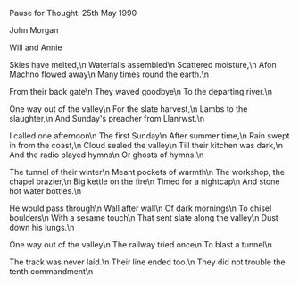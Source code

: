 Pause for Thought: 25th May 1990

John Morgan

Will and Annie


Skies have melted,\n
Waterfalls assembled\n
Scattered moisture,\n
Afon Machno flowed away\n
Many times round the earth.\n

From their back gate\n
They waved goodbye\n
To the departing river.\n

One way out of the valley\n
For the slate harvest,\n
Lambs to the slaughter,\n
And Sunday's preacher from Llanrwst.\n

I called one afternoon\n
The first Sunday\n
After summer time,\n
Rain swept in from the coast,\n
Cloud sealed the valley\n
Till their kitchen was dark,\n
And the radio played hymns\n
Or ghosts of hymns.\n

The tunnel of their winter\n
Meant pockets of warmth\n
The workshop, the chapel brazier,\n
Big kettle on the fire\n
Timed for a nightcap\n
And stone hot water bottles.\n

He would pass through\n
Wall after wall\n
Of dark mornings\n
To chisel boulders\n
With a sesame touch\n
That sent slate along the valley\n
Dust down his lungs.\n

One way out of the valley\n
The railway tried once\n
To blast a tunnel\n

The track was never laid.\n
Their line ended too.\n
They did not trouble the tenth commandment\n
